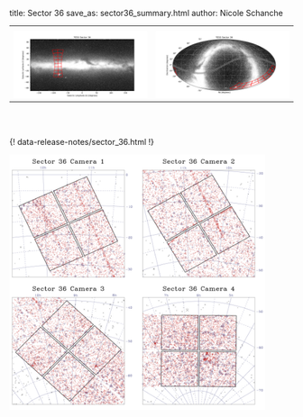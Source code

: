 title: Sector 36
save_as: sector36_summary.html
author: Nicole Schanche


<table>
  <tr>
    <th colspan="2" ></th>
  </tr>
  <tr>
    <td width="50%" style = "text-align: center;">
          <img class="img-responsive" style="max-width:100%;" src="images/sector-plots/tess_galactic_sector_036.png"> 
    </td>
    <td width="50%" style = "text-align: center;">
          <img class="img-responsive" style="max-width:100%;" src="images/sector-plots/tess_icrs_sector_036.png">
    </td>
  </tr>
</table>
<br></br>





{! data-release-notes/sector_36.html !}

<img class="img-responsive" style="max-width:90%;" src="images/sector-plots/sector-plots.036.jpeg">
